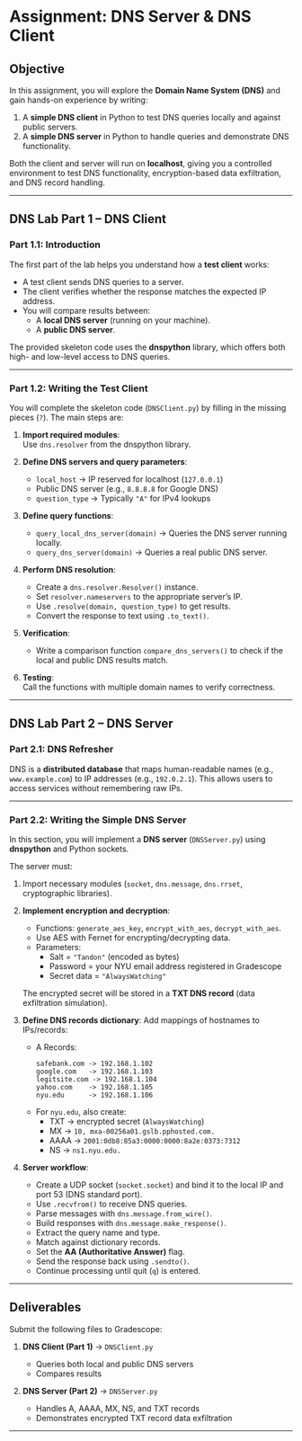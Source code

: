 # Assignment: DNS Server & DNS Client

## Objective
In this assignment, you will explore the **Domain Name System (DNS)** and gain hands-on experience by writing:
1. A **simple DNS client** in Python to test DNS queries locally and against public servers.
2. A **simple DNS server** in Python to handle queries and demonstrate DNS functionality.

Both the client and server will run on **localhost**, giving you a controlled environment to test DNS functionality, encryption-based data exfiltration, and DNS record handling.

---

## DNS Lab Part 1 – DNS Client

### Part 1.1: Introduction
The first part of the lab helps you understand how a **test client** works:
- A test client sends DNS queries to a server.
- The client verifies whether the response matches the expected IP address.
- You will compare results between:
  - A **local DNS server** (running on your machine).
  - A **public DNS server**.

The provided skeleton code uses the **dnspython** library, which offers both high- and low-level access to DNS queries.

---

### Part 1.2: Writing the Test Client
You will complete the skeleton code (`DNSClient.py`) by filling in the missing pieces (`?`). The main steps are:

1. **Import required modules**:  
   Use `dns.resolver` from the dnspython library.

2. **Define DNS servers and query parameters**:  
   - `local_host` → IP reserved for localhost (`127.0.0.1`)  
   - Public DNS server (e.g., `8.8.8.8` for Google DNS)  
   - `question_type` → Typically `"A"` for IPv4 lookups  

3. **Define query functions**:  
   - `query_local_dns_server(domain)` → Queries the DNS server running locally.  
   - `query_dns_server(domain)` → Queries a real public DNS server.  

4. **Perform DNS resolution**:  
   - Create a `dns.resolver.Resolver()` instance.  
   - Set `resolver.nameservers` to the appropriate server’s IP.  
   - Use `.resolve(domain, question_type)` to get results.  
   - Convert the response to text using `.to_text()`.  

5. **Verification**:  
   - Write a comparison function `compare_dns_servers()` to check if the local and public DNS results match.  

6. **Testing**:  
   Call the functions with multiple domain names to verify correctness.

---

## DNS Lab Part 2 – DNS Server

### Part 2.1: DNS Refresher
DNS is a **distributed database** that maps human-readable names (e.g., `www.example.com`) to IP addresses (e.g., `192.0.2.1`). This allows users to access services without remembering raw IPs.

---

### Part 2.2: Writing the Simple DNS Server
In this section, you will implement a **DNS server** (`DNSServer.py`) using **dnspython** and Python sockets.  

The server must:
1. Import necessary modules (`socket`, `dns.message`, `dns.rrset`, cryptographic libraries).
2. **Implement encryption and decryption**:
   - Functions: `generate_aes_key`, `encrypt_with_aes`, `decrypt_with_aes`.
   - Use AES with Fernet for encrypting/decrypting data.
   - Parameters:
     - Salt = `"Tandon"` (encoded as bytes)  
     - Password = your NYU email address registered in Gradescope  
     - Secret data = `"AlwaysWatching"`  

   The encrypted secret will be stored in a **TXT DNS record** (data exfiltration simulation).

3. **Define DNS records dictionary**:
   Add mappings of hostnames to IPs/records:

   - A Records:
     ```
     safebank.com -> 192.168.1.102
     google.com   -> 192.168.1.103
     legitsite.com -> 192.168.1.104
     yahoo.com    -> 192.168.1.105
     nyu.edu      -> 192.168.1.106
     ```
   - For `nyu.edu`, also create:
     - TXT → encrypted secret (`AlwaysWatching`)
     - MX → `10, mxa-00256a01.gslb.pphosted.com.`
     - AAAA → `2001:0db8:85a3:0000:0000:8a2e:0373:7312`
     - NS → `ns1.nyu.edu.`

4. **Server workflow**:
   - Create a UDP socket (`socket.socket`) and bind it to the local IP and port 53 (DNS standard port).  
   - Use `.recvfrom()` to receive DNS queries.  
   - Parse messages with `dns.message.from_wire()`.  
   - Build responses with `dns.message.make_response()`.  
   - Extract the query name and type.  
   - Match against dictionary records.  
   - Set the **AA (Authoritative Answer)** flag.  
   - Send the response back using `.sendto()`.  
   - Continue processing until quit (`q`) is entered.


---

## Deliverables
Submit the following files to Gradescope:

1. **DNS Client (Part 1)** → `DNSClient.py`  
   - Queries both local and public DNS servers  
   - Compares results  

2. **DNS Server (Part 2)** → `DNSServer.py`  
   - Handles A, AAAA, MX, NS, and TXT records  
   - Demonstrates encrypted TXT record data exfiltration  

---

